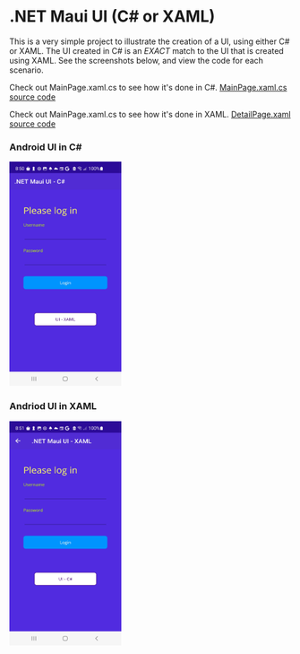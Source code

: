 # .NET Maui UI (C# or XAML)

This is a very simple project to illustrate the creation of a UI, using either C# or XAML. The UI created in C# is an *EXACT* match to the UI that is created using XAML. See the screenshots below, and view the code for each scenario.

Check out MainPage.xaml.cs to see how it's done in C#. [MainPage.xaml.cs source code](https://github.com/chriswoodbury/MauiCode/blob/master/MauiCode/MainPage.xaml.cs)

Check out MainPage.xaml.cs to see how it's done in XAML. [DetailPage.xaml source code](https://github.com/chriswoodbury/MauiCode/blob/master/MauiCode/DetailPage.xaml)


### Android UI in C#
<img src="https://github.com/chriswoodbury/MauiCode/blob/master/MauiCode/Resources/Images/maui_android_ui_csharp.jpg" alt="alt text" Title="Andriod - Maui UI in C#" Height="400" Width="200">

### Andriod UI in XAML
<img src="https://github.com/chriswoodbury/MauiCode/blob/master/MauiCode/Resources/Images/maui_android_ui_xaml.jpg" alt="alt text" Title="Andriod - Maui UI in XAML" Height="400" Width="200">
